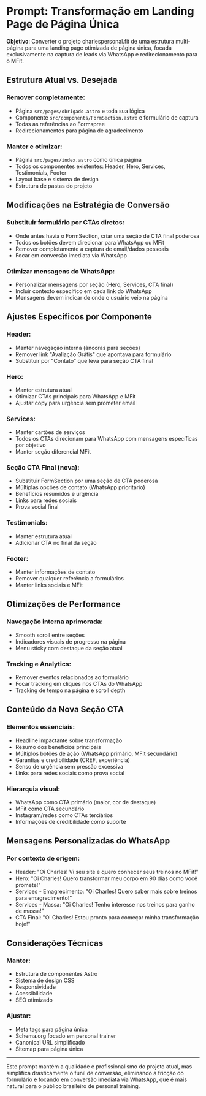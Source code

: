# Prompt: Transformação em Landing Page de Página Única

**Objetivo**: Converter o projeto charlespersonal.fit de uma estrutura multi-página para uma landing page otimizada de página única, focada exclusivamente na captura de leads via WhatsApp e redirecionamento para o MFit.

## Estrutura Atual vs. Desejada

### Remover completamente:
- Página `src/pages/obrigado.astro` e toda sua lógica
- Componente `src/components/FormSection.astro` e formulário de captura
- Todas as referências ao Formspree
- Redirecionamentos para página de agradecimento

### Manter e otimizar:
- Página `src/pages/index.astro` como única página
- Todos os componentes existentes: Header, Hero, Services, Testimonials, Footer
- Layout base e sistema de design
- Estrutura de pastas do projeto

## Modificações na Estratégia de Conversão

### Substituir formulário por CTAs diretos:
- Onde antes havia o FormSection, criar uma seção de CTA final poderosa
- Todos os botões devem direcionar para WhatsApp ou MFit
- Remover completamente a captura de email/dados pessoais
- Focar em conversão imediata via WhatsApp

### Otimizar mensagens do WhatsApp:
- Personalizar mensagens por seção (Hero, Services, CTA final)
- Incluir contexto específico em cada link do WhatsApp
- Mensagens devem indicar de onde o usuário veio na página

## Ajustes Específicos por Componente

### Header:
- Manter navegação interna (âncoras para seções)
- Remover link "Avaliação Grátis" que apontava para formulário
- Substituir por "Contato" que leva para seção CTA final

### Hero:
- Manter estrutura atual
- Otimizar CTAs principais para WhatsApp e MFit
- Ajustar copy para urgência sem prometer email

### Services:
- Manter cartões de serviços
- Todos os CTAs direcionam para WhatsApp com mensagens específicas por objetivo
- Manter seção diferencial MFit

### Seção CTA Final (nova):
- Substituir FormSection por uma seção de CTA poderosa
- Múltiplas opções de contato (WhatsApp prioritário)
- Benefícios resumidos e urgência
- Links para redes sociais
- Prova social final

### Testimonials:
- Manter estrutura atual
- Adicionar CTA no final da seção

### Footer:
- Manter informações de contato
- Remover qualquer referência a formulários
- Manter links sociais e MFit

## Otimizações de Performance

### Navegação interna aprimorada:
- Smooth scroll entre seções
- Indicadores visuais de progresso na página
- Menu sticky com destaque da seção atual

### Tracking e Analytics:
- Remover eventos relacionados ao formulário
- Focar tracking em cliques nos CTAs do WhatsApp
- Tracking de tempo na página e scroll depth

## Conteúdo da Nova Seção CTA

### Elementos essenciais:
- Headline impactante sobre transformação
- Resumo dos benefícios principais
- Múltiplos botões de ação (WhatsApp primário, MFit secundário)
- Garantias e credibilidade (CREF, experiência)
- Senso de urgência sem pressão excessiva
- Links para redes sociais como prova social

### Hierarquia visual:
- WhatsApp como CTA primário (maior, cor de destaque)
- MFit como CTA secundário
- Instagram/redes como CTAs terciários
- Informações de credibilidade como suporte

## Mensagens Personalizadas do WhatsApp

### Por contexto de origem:
- Header: "Oi Charles! Vi seu site e quero conhecer seus treinos no MFit!"
- Hero: "Oi Charles! Quero transformar meu corpo em 90 dias como você promete!"
- Services - Emagrecimento: "Oi Charles! Quero saber mais sobre treinos para emagrecimento!"
- Services - Massa: "Oi Charles! Tenho interesse nos treinos para ganho de massa!"
- CTA Final: "Oi Charles! Estou pronto para começar minha transformação hoje!"

## Considerações Técnicas

### Manter:
- Estrutura de componentes Astro
- Sistema de design CSS
- Responsividade
- Acessibilidade
- SEO otimizado

### Ajustar:
- Meta tags para página única
- Schema.org focado em personal trainer
- Canonical URL simplificado
- Sitemap para página única

---

Este prompt mantém a qualidade e profissionalismo do projeto atual, mas simplifica drasticamente o funil de conversão, eliminando a fricção do formulário e focando em conversão imediata via WhatsApp, que é mais natural para o público brasileiro de personal training.